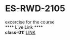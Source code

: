 # ES-RWD-2105
excercise for the course
<br>
**** Live Link ****
<br>
<b>class-01:</b> 
<a href="https://eyasir329.github.io/es-rwd-2105/class-01/">LINK</a>
<br>
